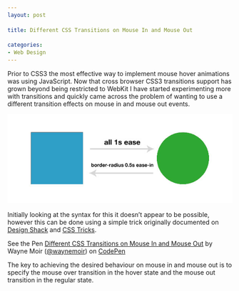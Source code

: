 ```yaml
---
layout: post

title: Different CSS Transitions on Mouse In and Mouse Out

categories:
- Web Design
---
```


Prior to CSS3 the most effective way to implement mouse hover animations was using JavaScript. Now that cross browser CSS3 transitions support has grown beyond being restricted to WebKit I have started experimenting more with transitions and quickly came across the problem of wanting to use a different transition effects on mouse in and mouse out events.

![Mouse in and out transition](/img/content/vary-transition-on-mouse-in-out.jpg)

Initially looking at the syntax for this it doesn’t appear to be possible, however this can be done using a simple trick originally documented on [Design Shack](http://www.designshack.net/articles/css/mastering-mouse-enter-and-exit-events-with-css-transitions/) and [CSS Tricks](http://css-tricks.com/different-transitions-for-hover-on-hover-off/).

<p data-height="300" data-theme-id="2540" data-slug-hash="tmCAi" data-user="waynemoir" data-default-tab="result" class='codepen'>See the Pen <a href='http://codepen.io/waynemoir/pen/tmCAi'>Different CSS Transitions on Mouse In and Mouse Out</a> by Wayne Moir (<a href='http://codepen.io/waynemoir'>@waynemoir</a>) on <a href='http://codepen.io'>CodePen</a></p>
<script async src="//codepen.io/assets/embed/ei.js"></script>

The key to achieving the desired behaviour on mouse in and mouse out is to specify the mouse over transition in the hover state and the mouse out transition in the regular state.